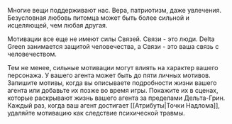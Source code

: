 Многие вещи поддерживают нас. Вера, патриотизм, даже увлечения. Безусловная любовь питомца может быть более сильной и исцеляющей, чем любая другая. 

Мотивации все еще не имеют силы Связей. Связи - это люди. Delta Green занимается защитой человечества, а Связи - это ваша связь с человечеством. 

Тем не менее, сильные мотивации могут влиять на характер вашего персонажа. У вашего агента может быть до пяти личных мотивов. Запишите мотивы, когда вы описываете подробности жизни вашего агента или добавьте их позже во время игры. Покажите их в сценах, которые раскрывают жизнь вашего агента за пределами Дельта-Грин. Каждый раз, когда ваш агент достигает [[Атрибуты|Точки Надлома]], удаляйте мотивацию как следствие психической травмы.